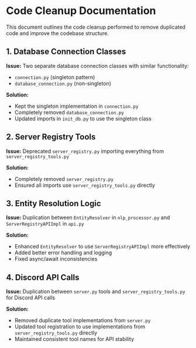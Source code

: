 # Code Cleanup Documentation

This document outlines the code cleanup performed to remove duplicated code and improve the codebase structure.

## 1. Database Connection Classes

**Issue:** Two separate database connection classes with similar functionality:
- `connection.py` (singleton pattern)
- `database_connection.py` (non-singleton)

**Solution:**
- Kept the singleton implementation in `connection.py`
- Completely removed `database_connection.py`
- Updated imports in `init_db.py` to use the singleton class

## 2. Server Registry Tools

**Issue:** Deprecated `server_registry.py` importing everything from `server_registry_tools.py`

**Solution:**
- Completely removed `server_registry.py`
- Ensured all imports use `server_registry_tools.py` directly

## 3. Entity Resolution Logic

**Issue:** Duplication between `EntityResolver` in `nlp_processor.py` and `ServerRegistryAPIImpl` in `api.py`

**Solution:**
- Enhanced `EntityResolver` to use `ServerRegistryAPIImpl` more effectively
- Added better error handling and logging
- Fixed async/await inconsistencies

## 4. Discord API Calls

**Issue:** Duplication between `server.py` tools and `server_registry_tools.py` for Discord API calls

**Solution:**
- Removed duplicate tool implementations from `server.py`
- Updated tool registration to use implementations from `server_registry_tools.py` directly
- Maintained consistent tool names for API stability